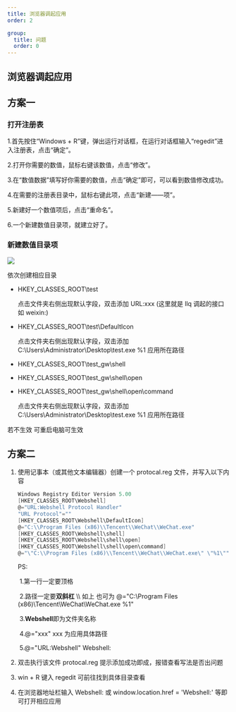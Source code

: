 ```yaml
---
title: 浏览器调起应用
order: 2

group:
  title: 问题
  order: 0
---
```


## 浏览器调起应用

## 方案一

### 打开注册表

1.首先按住“Windows + R”键，弹出运行对话框，在运行对话框输入“regedit”进入注册表，点击“确定”。

2.打开你需要的数值，鼠标右键该数值，点击“修改”。

3.在“数值数据”填写好你需要的数值，点击“确定”即可，可以看到数值修改成功。

4.在需要的注册表目录中，鼠标右键此项，点击“新建——项”。

5.新建好一个数值项后，点击“重命名”。

6.一个新建数值目录项，就建立好了。

### 新建数值目录项

![](/img/llq-1.jpg)

依次创建相应目录

- HKEY_CLASSES_ROOT\test

  点击文件夹右侧出现默认字段，双击添加 URL:xxx (这里就是 llq 调起的接口如 weixin:)

- HKEY_CLASSES_ROOT\test\DefaultIcon

  点击文件夹右侧出现默认字段，双击添加 C:\\Users\\Administrator\\Desktop\\test.exe %1 应用所在路径

- HKEY_CLASSES_ROOT\test_gw\shell

- HKEY_CLASSES_ROOT\test_gw\shell\open

- HKEY_CLASSES_ROOT\test_gw\shell\open\command

  点击文件夹右侧出现默认字段，双击添加 C:\\Users\\Administrator\\Desktop\\test.exe %1 应用所在路径

若不生效 可重启电脑可生效

## 方案二

1. 使用记事本（或其他文本编辑器）创建一个 protocal.reg 文件，并写入以下内容

   ```c
   Windows Registry Editor Version 5.00
   [HKEY_CLASSES_ROOT\Webshell]
   @="URL:Webshell Protocol Handler"
   "URL Protocol"=""
   [HKEY_CLASSES_ROOT\Webshell\DefaultIcon]
   @="C:\\Program Files (x86)\\Tencent\\WeChat\\WeChat.exe"
   [HKEY_CLASSES_ROOT\Webshell\shell]
   [HKEY_CLASSES_ROOT\Webshell\shell\open]
   [HKEY_CLASSES_ROOT\Webshell\shell\open\command]
   @="\"C:\\Program Files (x86)\\Tencent\\WeChat\\WeChat.exe\" \"%1\""
   ```

   PS:

   ​ 1.第一行一定要顶格

   ​ 2.路径一定要**双斜杠** \\\ 如上 也可为 @="C:\\Program Files (x86)\\Tencent\\WeChat\\WeChat.exe %1"

   ​ 3.**Webshell**即为文件夹名称

   ​ 4.@="xxx" xxx 为应用具体路径

   ​ 5.@="URL:Webshell" Webshell:

2. 双击执行该文件 protocal.reg 提示添加成功即成，报错查看写法是否出问题

3. win + R 键入 regedit 可前往找到具体目录查看

4. 在浏览器地址栏输入 Webshell: 或 window.location.href = 'Webshell:' 等即可打开相应应用
